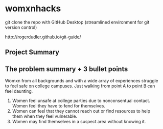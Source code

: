 # womxnhacks
git clone the repo with GitHub Desktop (streamlined environment for git version control)

http://rogerdudler.github.io/git-guide/

## Project Summary 

## The problem summary + 3 bullet points

Womxn from all backgrounds and with a wide array of experiences struggle to feel safe on college campuses. Just walking from point A to point B can feel daunting. 
1. Women feel unsafe at college parties due to nonconsentual contact. Women feel they have to fend for themselves. 
2. Women can feel that they cannot reach out or find resources to help them when they feel vulnerable.
3. Women may find themselves in a suspect area without knowing it.
